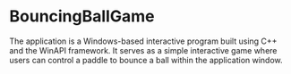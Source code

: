 # BouncingBallGame
The application is a Windows-based interactive program built using C++ and the WinAPI framework. It serves as a simple interactive game where users can control a paddle to bounce a ball within the application window.
